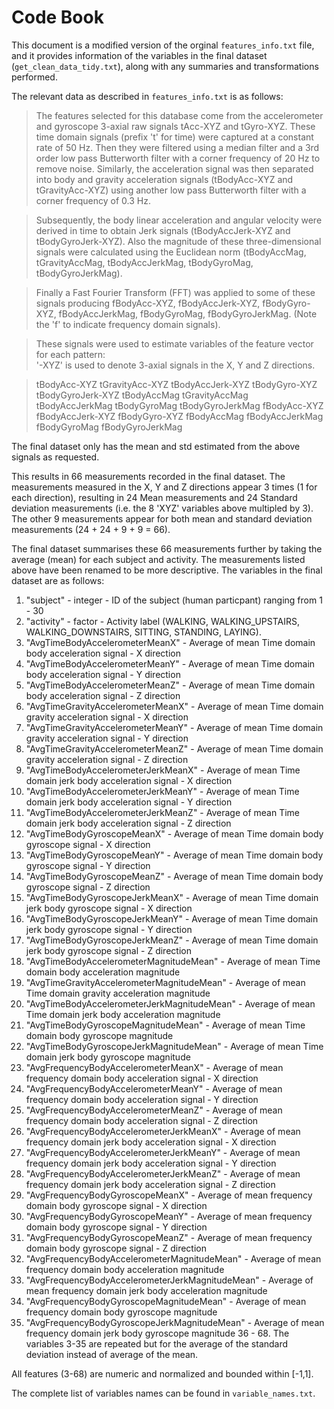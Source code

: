 # Code Book

This document is a modified version of the orginal `features_info.txt` file, and it provides information of the variables in the final dataset (`get_clean_data_tidy.txt`), along with any summaries and transformations performed.

The relevant data as described in `features_info.txt` is as follows:

>The features selected for this database come from the accelerometer and gyroscope 3-axial raw signals tAcc-XYZ and tGyro-XYZ. These time domain signals (prefix 't' for time) were captured at a constant rate of 50 Hz. Then they were filtered using a median filter and a 3rd order low pass Butterworth filter with a corner frequency of 20 Hz to remove noise. Similarly, the acceleration signal was then separated into body and gravity acceleration signals (tBodyAcc-XYZ and tGravityAcc-XYZ) using another low pass Butterworth filter with a corner frequency of 0.3 Hz. 

>Subsequently, the body linear acceleration and angular velocity were derived in time to obtain Jerk signals (tBodyAccJerk-XYZ and tBodyGyroJerk-XYZ). Also the magnitude of these three-dimensional signals were calculated using the Euclidean norm (tBodyAccMag, tGravityAccMag, tBodyAccJerkMag, tBodyGyroMag, tBodyGyroJerkMag). 

>Finally a Fast Fourier Transform (FFT) was applied to some of these signals producing fBodyAcc-XYZ, fBodyAccJerk-XYZ, fBodyGyro-XYZ, fBodyAccJerkMag, fBodyGyroMag, fBodyGyroJerkMag. (Note the 'f' to indicate frequency domain signals). 

>These signals were used to estimate variables of the feature vector for each pattern:  
'-XYZ' is used to denote 3-axial signals in the X, Y and Z directions.

>tBodyAcc-XYZ
tGravityAcc-XYZ
tBodyAccJerk-XYZ
tBodyGyro-XYZ
tBodyGyroJerk-XYZ
tBodyAccMag
tGravityAccMag
tBodyAccJerkMag
tBodyGyroMag
tBodyGyroJerkMag
fBodyAcc-XYZ
fBodyAccJerk-XYZ
fBodyGyro-XYZ
fBodyAccMag
fBodyAccJerkMag
fBodyGyroMag
fBodyGyroJerkMag

The final dataset only has the mean and std estimated from the above signals as requested.

This results in 66 measurements recorded in the final dataset. The measurements measured in the X, Y and Z directions appear 3 times (1 for each direction), resulting in 24 Mean measurements and 24 Standard deviation measurements (i.e. the 8 'XYZ' variables above multipled by 3). The other 9 measurements appear for both mean and standard deviation measurements (24 + 24 + 9 + 9 = 66).

The final dataset summarises these 66 measurements further by taking the average (mean) for each subject and activity. The measurements listed above have been renamed to be more descriptive.
The variables in the final dataset are as follows:

1.  "subject" - integer - ID of the subject (human particpant) ranging from 1 - 30
2.  "activity" - factor - Activity label (WALKING, WALKING_UPSTAIRS, WALKING_DOWNSTAIRS, SITTING, STANDING, LAYING).
3.  "AvgTimeBodyAccelerometerMeanX" - Average of mean Time domain body acceleration signal - X direction
4.  "AvgTimeBodyAccelerometerMeanY" - Average of mean Time domain body acceleration signal - Y direction
5.  "AvgTimeBodyAccelerometerMeanZ" - Average of mean Time domain body acceleration signal - Z direction
6.  "AvgTimeGravityAccelerometerMeanX" - Average of mean Time domain gravity acceleration signal - X direction
7.  "AvgTimeGravityAccelerometerMeanY" - Average of mean Time domain gravity acceleration signal - Y direction
8.  "AvgTimeGravityAccelerometerMeanZ" - Average of mean Time domain gravity acceleration signal - Z direction
9.  "AvgTimeBodyAccelerometerJerkMeanX" - Average of mean Time domain jerk body acceleration signal - X direction
10.  "AvgTimeBodyAccelerometerJerkMeanY" - Average of mean Time domain jerk body acceleration signal - Y direction
11.  "AvgTimeBodyAccelerometerJerkMeanZ" - Average of mean Time domain jerk body acceleration signal - Z direction
12.  "AvgTimeBodyGyroscopeMeanX" - Average of mean Time domain body gyroscope signal - X direction
13.  "AvgTimeBodyGyroscopeMeanY" - Average of mean Time domain body gyroscope signal - Y direction
14.  "AvgTimeBodyGyroscopeMeanZ" - Average of mean Time domain body gyroscope signal - Z direction
15.  "AvgTimeBodyGyroscopeJerkMeanX" - Average of mean Time domain jerk body gyroscope signal - X direction
16.  "AvgTimeBodyGyroscopeJerkMeanY" - Average of mean Time domain jerk body gyroscope signal - Y direction
17.  "AvgTimeBodyGyroscopeJerkMeanZ" - Average of mean Time domain jerk body gyroscope signal - Z direction
18.  "AvgTimeBodyAccelerometerMagnitudeMean" - Average of mean Time domain body acceleration magnitude
19.  "AvgTimeGravityAccelerometerMagnitudeMean" - Average of mean Time domain gravity acceleration magnitude
20.  "AvgTimeBodyAccelerometerJerkMagnitudeMean" - Average of mean Time domain jerk body acceleration magnitude
21.  "AvgTimeBodyGyroscopeMagnitudeMean" - Average of mean Time domain body gyroscope magnitude
22.  "AvgTimeBodyGyroscopeJerkMagnitudeMean" - Average of mean Time domain jerk body gyroscope magnitude
23.  "AvgFrequencyBodyAccelerometerMeanX" - Average of mean frequency domain body acceleration signal - X direction
24.  "AvgFrequencyBodyAccelerometerMeanY" - Average of mean frequency domain body acceleration signal - Y direction
25.  "AvgFrequencyBodyAccelerometerMeanZ" - Average of mean frequency domain body acceleration signal - Z direction
26.  "AvgFrequencyBodyAccelerometerJerkMeanX" - Average of mean frequency domain jerk body acceleration signal - X direction
27.  "AvgFrequencyBodyAccelerometerJerkMeanY" - Average of mean frequency domain jerk body acceleration signal - Y direction
28.  "AvgFrequencyBodyAccelerometerJerkMeanZ" - Average of mean frequency domain jerk body acceleration signal - Z direction
29.  "AvgFrequencyBodyGyroscopeMeanX" - Average of mean frequency domain body gyroscope signal - X direction
30.  "AvgFrequencyBodyGyroscopeMeanY" - Average of mean frequency domain body gyroscope signal - Y direction
31.  "AvgFrequencyBodyGyroscopeMeanZ" - Average of mean frequency domain body gyroscope signal - Z direction
32.  "AvgFrequencyBodyAccelerometerMagnitudeMean" - Average of mean frequency domain body acceleration magnitude
33.  "AvgFrequencyBodyAccelerometerJerkMagnitudeMean" - Average of mean frequency domain jerk body acceleration magnitude
34.  "AvgFrequencyBodyGyroscopeMagnitudeMean" - Average of mean frequency domain body gyroscope magnitude
35.  "AvgFrequencyBodyGyroscopeJerkMagnitudeMean" - Average of mean frequency domain jerk body gyroscope magnitude
36 - 68. The variables 3-35 are repeated but for the average of the standard deviation instead of average of the mean.

All features (3-68) are numeric and normalized and bounded within [-1,1].

The complete list of variables names can be found in `variable_names.txt`.


